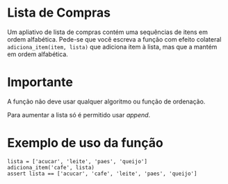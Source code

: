 # Lista de Compras

Um apliativo de lista de compras contém uma sequências de
itens em ordem alfabética. Pede-se que você escreva a função
com efeito colateral `adiciona_item(item, lista)` que adiciona
item à lista, mas que a mantém em ordem alfabética.

# Importante

A função não deve usar qualquer algoritmo ou função de ordenação.

Para aumentar a lista só é permitido usar *append*.

# Exemplo de uso da função

```
lista = ['acucar', 'leite', 'paes', 'queijo']
adiciona_item('cafe', lista)
assert lista == ['acucar', 'cafe', 'leite', 'paes', 'queijo']
```